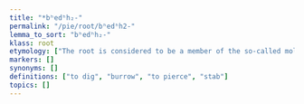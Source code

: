 ```yaml
---
title: "*bʰedʰh₂-"
permalink: "/pie/root/bʰedʰh2-"
lemma_to_sort: "bʰedʰh₂-"
klass: root
etymology: ["The root is considered to be a member of the so-called molō-present class - roots which conjugate with the early h₂e-conjugation in present and exhibit R(e/o)-ablaut."]
markers: []
synonyms: []
definitions: ["to dig", "burrow", "to pierce", "stab"]
topics: []
---
```

